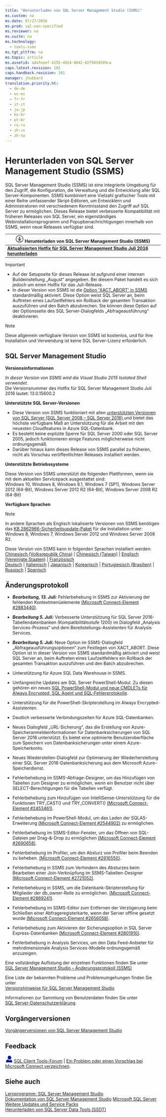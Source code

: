 ```yaml
---
title: "Herunterladen von SQL Server Management Studio (SSMS)"
ms.custom: na
ms.date: 07/27/2016
ms.prod: sql-non-specified
ms.reviewer: na
ms.suite: na
ms.technology: 
  - tools-ssms
ms.tgt_pltfrm: na
ms.topic: article
ms.assetid: adafeeef-4255-4924-8042-02f503d599ca
caps.latest.revision: 102
caps.handback.revision: 101
manager: jhubbard
translation.priority.ht: 
  - de-de
  - es-es
  - fr-fr
  - it-it
  - ja-jp
  - ko-kr
  - pt-br
  - ru-ru
  - zh-cn
  - zh-tw
---
```

# Herunterladen von SQL Server Management Studio (SSMS)
SQL Server Management Studio (SSMS) ist eine integrierte Umgebung für den Zugriff, die Konfiguration, die Verwaltung und die Entwicklung aller SQL Server-Komponenten. SSMS kombiniert eine Vielzahl grafischer Tools mit einer Reihe umfassender Skript-Editoren, um Entwicklern und Administratoren mit verschiedenem Kenntnisstand den Zugriff auf SQL Server zu ermöglichen. Dieses Release bietet verbesserte Kompatibilität mit früheren Releases von SQL Server, ein eigenständiges Webinstallationsprogramm und Popupbenachrichtigungen innerhalb von SSMS, wenn neue Releases verfügbar sind.  
     
| ![Download verfügbar ist](../content/media/download.png) Herunterladen von SQL Server Management Studio (SSMS)  |  
|---|  
|**[Aktualisierten Hotfix für SQL Server Management Studio Juli 2016 herunterladen](http://go.microsoft.com/fwlink/?LinkID=822301)**|  

> [!IMPORTANT]
> * Auf der Setupseite für dieses Release ist aufgrund einer internen Buildeinstellung „August“ angegeben. Bei diesem Paket handelt es sich jedoch um einen Hotfix für das Juli-Release.  
> * In dieser Version von SSMS ist die [Option 'XACT_ABORT' in SSMS](https://msdn.microsoft.com/library/ms188792.aspx#Anchor_1) standardmäßig aktiviert. Diese Option weist SQL Server an, beim Auftreten eines Laufzeitfehlers ein Rollback der gesamten Transaktion auszuführen und den Batch abzubrechen. Sie können diese Option auf der Optionsseite des SQL Server-Dialogfelds „Abfrageausführung“ deaktivieren.

> [!NOTE]  
> Diese allgemein verfügbare Version von SSMS ist kostenlos, und für ihre Installation und Verwendung ist keine SQL Server-Lizenz erforderlich.  

 
## SQL Server Management Studio   
**Versionsinformationen**  
  
*In dieser Version von SSMS wird die Visual Studio 2015 Isolated Shell verwendet.*   
Die Versionsnummer des Hotfix für SQL Server Management Studio Juli 2016 lautet: 13.0.15600.2
  
**Unterstützte SQL Server-Versionen**  
  
* Diese Version von SSMS funktioniert mit allen [unterstützten Versionen von SQL Server (SQL Server 2008 – SQL Server 2016) ](https://support.microsoft.com/en-us/lifecycle?C2=1044) und bietet das höchste verfügbare Maß an Unterstützung für die Arbeit mit den neuesten Cloudfeatures in Azure SQL-Datenbank.  
* Es besteht keine explizite Sperre für SQL Server 2000 oder SQL Server 2005, jedoch funktionieren einige Features möglicherweise nicht ordnungsgemäß.  
* Darüber hinaus kann dieses Release von SSMS parallel zu früheren, nicht als Vorschau veröffentlichten Releases installiert werden.  
  
**Unterstützte Betriebssysteme**  
  
Diese Version von SSMS unterstützt die folgenden Plattformen, wenn sie mit dem aktuellen Servicepack ausgestattet sind:   
 Windows 10, Windows 8, Windows 8.1, Windows 7 (SP1), Windows Server 2012 (64-Bit), Windows Server 2012 R2 (64-Bit), Windows Server 2008 R2 (64-Bit)  
   
 **Verfügbare Sprachen**  
> [!NOTE]  
> In andere Sprachen als Englisch lokalisierte Versionen von SSMS benötigen das [KB 2862966-Sicherheitsupdate-Paket](https://support.microsoft.com/en-us/kb/2862966) für die Installation unter: Windows 8, Windows 7, Windows Server 2012 und Windows Server 2008 R2. 
  
 Diese Version von SSMS kann in folgenden Sprachen installiert werden:  
[Chinesisch (Volksrepublik China)](http://go.microsoft.com/fwlink/?LinkID=822301&clcid=0x804) | [Chinesisch (Taiwan)](http://go.microsoft.com/fwlink/?LinkID=822301&clcid=0x404) | [Englisch (Vereinigte Staaten)](http://go.microsoft.com/fwlink/?LinkID=822301&clcid=0x409) | [Französisch](http://go.microsoft.com/fwlink/?LinkID=822301&clcid=0x40c)  
[Deutsch](http://go.microsoft.com/fwlink/?LinkID=822301&clcid=0x407) | [Italienisch](http://go.microsoft.com/fwlink/?LinkID=822301&clcid=0x410) | [Japanisch](http://go.microsoft.com/fwlink/?LinkID=822301&clcid=0x411) | [Koreanisch](http://go.microsoft.com/fwlink/?LinkID=822301&clcid=0x412) | [Portugiesisch (Brasilien)](http://go.microsoft.com/fwlink/?LinkID=822301&clcid=0x416) | [Russisch](http://go.microsoft.com/fwlink/?LinkID=822301&clcid=0x419) | [Spanisch](http://go.microsoft.com/fwlink/?LinkID=822301&clcid=0x40a)  

 
## Änderungsprotokoll  
* ***Bearbeitung, 13. Juli:*** Fehlerbehebung in SSMS zur Aktivierung der fehlenden Kontextmenüelemente [(Microsoft Connect-Element #2883440)](https://connect.microsoft.com/SQLServer/feedback/details/2883440/lost-table-design-and-edit-top-n-rows-in-tables-context-menu).
* ***Bearbeitung 5. Juli:*** Verbesserte Unterstützung für SQL Server 2016-Tabellendatenbanken (Kompatibilitätsstufe 1200) im Dialogfeld „Analysis Services-Prozess“ und dem Bereitstellungs-Assistenten für Analysis Services.

* ***Bearbeitung 5. Juli:*** Neue Option im SSMS-Dialogfeld „Abfrageausführungsoptionen“ zum Festlegen von XACT_ABORT. Diese Option ist in dieser Version von SSMS standardmäßig aktiviert und weist SQL Server an, beim Auftreten eines Laufzeitfehlers ein Rollback der gesamten Transaktion auszuführen und den Batch abzubrechen.

* Unterstützung für Azure SQL Data Warehouse in SSMS.

* Umfangreiche Updates am SQL Server PowerShell-Modul. Zu diesen gehören ein neues [SQL PowerShell-Modul und neue CMDLETs für Always Encrypted, SQL Agent und SQL-Fehlerprotokolle](https://blogs.technet.microsoft.com/dataplatforminsider/2016/06/30/sql-powershell-july-2016-update).

* Unterstützung für die PowerShell-Skripterstellung im Always Encrypted-Assistenten.

* Deutlich verbesserte Verbindungszeiten für Azure SQL-Datenbanken.

* Neues Dialogfeld „URL-Sicherung“, das die Erstellung von Azure-Speicheranmeldeinformationen für Datenbanksicherungen von SQL Server 2016 unterstützt. Es bietet eine optimierte Benutzeroberfläche zum Speichern von Datenbanksicherungen unter einem Azure-Speicherkonto.
 
* Neues Wiederstellen-Dialogfeld zur Optimierung der Wiederherstellung einer SQL Server 2016-Datenbanksicherung aus dem Microsoft Azure-Speicherdienst. 

* Fehlerbehebung im SSMS-Abfrage-Designer, um das Hinzufügen von Tabellen zum Designer zu ermöglichen, wenn ein Benutzer nicht über SELECT-Berechtigungen für die Tabellen verfügt.

* Fehlerbehebung zum Hinzufügen von IntelliSense-Unterstützung für die Funktionen TRY_CAST() und TRY_CONVERT() [(Microsoft Connect-Element #2453461)](https://connect.microsoft.com/SQLServer/feedback/details/2453461/sql-server-2012-issue-with-try-cast).

* Fehlerbehebung im PowerShell-Modul, um das Laden der SQLAS-Erweiterung [(Microsoft Connect-Element #2544902)](https://connect.microsoft.com/SQLServer/feedback/details/2544902/ssms-march-2016-refresh-sqlps-failed-to-load-the-sqlas-extension) zu ermöglichen.

* Fehlerbehebung im SSMS-Editor-Fenster, um das Öffnen von SQL-Dateien per Drag-&-Drop zu ermöglichen [(Microsoft Connect-Element #2690658)](https://connect.microsoft.com/SQLServer/feedback/details/2690658/cannot-drag-sql-files-into-management-studios).

* Fehlerbehebung im Profiler, um den Absturz von Profiler beim Beenden zu beheben. [(Microsoft Connect-Element #2616550)](https://connect.microsoft.com/SQLServer/feedback/details/2616550/sql-server-2016-rc2-profiler-version-13-0-1300-275-wont-close-after-trace-is-started-even-after-trace-is-stopped).

* Fehlerbehebung in SSMS zum Verhindern des Absturzes beim Bearbeiten einer Join-Verknüpfung im SSMS-Tabellen-Designer [(Microsoft Connect-Element #2721052)](https://connect.microsoft.com/SQLServer/feedback/details/2721052/ssms-view-design-mode-right-click-on-join-crashes-ssms).

* Fehlerbehebung in SSMS, um die Datenbank-Skripterstellung für Mitglieder der db_owner-Rolle zu ermöglichen. [(Microsoft Connect-Element #2869241)](https://connect.microsoft.com/SQLServer/feedback/details/2869241/error-with-script-database-as-create-to-in-ssms-2008r2-and-ssms-2016-june).

* Fehlerbehebung im SSMS-Editor zum Entfernen der Verzögerung beim Schließen einer Abfrageregisterkarte, wenn der Server offline gesetzt wurde [(Microsoft Connect-Element #2656058)](https://connect.microsoft.com/SQLServer/feedback/details/2656058/ssms-2014-2016-query-tab-takes-significantly-longer-to-close-if-the-instance-it-was-connected-to-is-now-offline).

* Fehlerbehebung zum Aktivieren der Sicherungsoption in SQL Server Express-Datenbanken [(Microsoft Connect-Element #2801910)](https://connect.microsoft.com/SQLServer/feedback/details/2801910/ssms-2016-backup-option-not-appearing-in-tasks).

* Fehlerbehebung in Analysis Services, um den Data Feed-Anbieter für mehrdimensionale Analysis Services-Modelle ordnungsgemäß anzuzeigen.

Eine vollständige Auflistung der einzelnen Funktionen finden Sie unter   
                [SQL Server Management Studio – Änderungsprotokoll &#40;SSMS&#41;](../content/SQL-Server-Management-Studio---Changelog--SSMS-.md)  
  
Eine Liste der bekannten Probleme und Problemumgehungen finden Sie unter   
                [Versionshinweise für SQL Server Management Studio](../content/SQL-Server-Management-Studio----Release-Notes.md)  
  
Informationen zur Sammlung von Benutzerdaten finden Sie unter   
                [SQL Server-Datenschutzerklärung](http://www.microsoft.com/privacystatement/en-us/SQLServer/Default.aspx).  
  
## Vorgängerversionen  
[Vorgängerversionen von SQL Server Management Studio](../content/Previous-SQL-Server-Management-Studio-Releases.md)  
  
## Feedback  
  
![needhelp_person_icon](../content/media/needhelp_person_icon.png) [SQL Client Tools-Forum](https://social.msdn.microsoft.com/Forums/en-US/home?forum=sqltools) |  [Ein Problem oder einen Vorschlag bei Microsoft Connect verzeichnen](https://connect.microsoft.com/SQLServer/Feedback).  
  
## Siehe auch  
[Lernprogramm: SQL Server Management Studio](assetId:///d2bade70-07cf-4d94-b5d2-88aecb538ed1)  
[Dokumentation von SQL Server Management Studio](https://msdn.microsoft.com/library/hh213248(v=sql.130).aspx)  
[Microsoft SQL Server](https://msdn.microsoft.com/library/bb545450.aspx)  
[Weitere Updates und Service Packs](https://technet.microsoft.com/sqlserver/ff803383.aspx)  
[Herunterladen von SQL Server Data Tools (SSDT)](../content/Download-SQL-Server-Data-Tools--SSDT-.md)  
